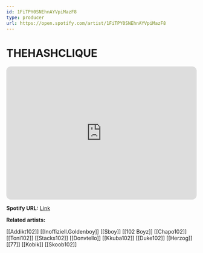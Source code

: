 ```yaml
---
id: 1FiTPY0SNEhnAYVpiMazF8
type: producer
url: https://open.spotify.com/artist/1FiTPY0SNEhnAYVpiMazF8
---
```

# THEHASHCLIQUE

<iframe style="border-radius:12px" src="https://open.spotify.com/embed/artist/1FiTPY0SNEhnAYVpiMazF8" width="100%" height="352" frameBorder="0" allowfullscreen="" allow="autoplay; clipboard-write; encrypted-media; fullscreen; picture-in-picture" loading="lazy"></iframe>

**Spotify URL:** [Link](https://open.spotify.com/artist/1FiTPY0SNEhnAYVpiMazF8)

**Related artists:**

[[Addikt102]]
[[Inoffiziell.Goldenboy]]
[[Sboy]]
[[102 Boyz]]
[[Chapo102]]
[[Toni102]]
[[Stacks102]]
[[Donvtello]]
[[Kkuba102]]
[[Duke102]]
[[Herzog]]
[[77]]
[[Kobik]]
[[Skoob102]]
